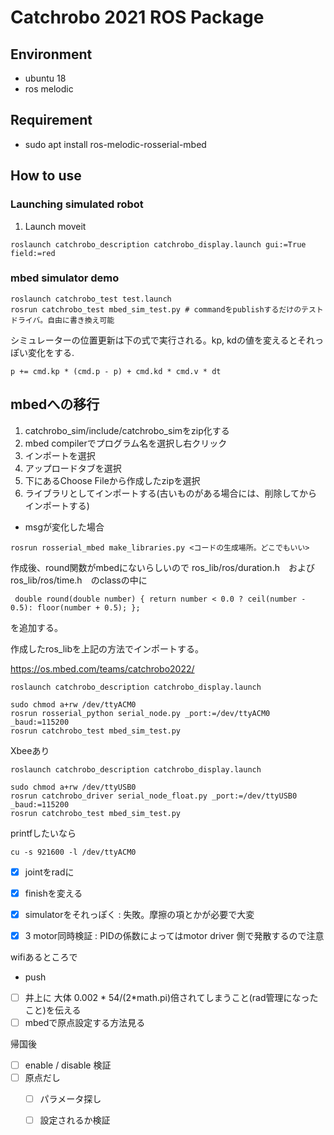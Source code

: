 # Catchrobo 2021 ROS Package

## Environment
- ubuntu 18
- ros melodic

## Requirement
- sudo apt install ros-melodic-rosserial-mbed


## How to use
### Launching simulated robot
1. Launch moveit
```
roslaunch catchrobo_description catchrobo_display.launch gui:=True field:=red

```

### mbed simulator demo
```
roslaunch catchrobo_test test.launch
rosrun catchrobo_test mbed_sim_test.py # commandをpublishするだけのテストドライバ。自由に書き換え可能
```

シミュレーターの位置更新は下の式で実行される。kp, kdの値を変えるとそれっぽい変化をする.
```
p += cmd.kp * (cmd.p - p) + cmd.kd * cmd.v * dt
```


## mbedへの移行
1. catchrobo_sim/include/catchrobo_simをzip化する
1. mbed compilerでプログラム名を選択し右クリック
1. インポートを選択
1. アップロードタブを選択
1. 下にあるChoose Fileから作成したzipを選択
1. ライブラリとしてインポートする(古いものがある場合には、削除してからインポートする)

- msgが変化した場合
``` 
rosrun rosserial_mbed make_libraries.py <コードの生成場所。どこでもいい>
```
作成後、round関数がmbedにないらしいので ros_lib/ros/duration.h　およびros_lib/ros/time.h　のclassの中に
```
 double round(double number) { return number < 0.0 ? ceil(number - 0.5): floor(number + 0.5); };
```
を追加する。

作成したros_libを上記の方法でインポートする。


https://os.mbed.com/teams/catchrobo2022/


```
roslaunch catchrobo_description catchrobo_display.launch 

sudo chmod a+rw /dev/ttyACM0 
rosrun rosserial_python serial_node.py _port:=/dev/ttyACM0 _baud:=115200
rosrun catchrobo_test mbed_sim_test.py
```

Xbeeあり
```
roslaunch catchrobo_description catchrobo_display.launch 

sudo chmod a+rw /dev/ttyUSB0 
rosrun catchrobo_driver serial_node_float.py _port:=/dev/ttyUSB0 _baud:=115200
rosrun catchrobo_test mbed_sim_test.py
```

printfしたいなら
```
cu -s 921600 -l /dev/ttyACM0
```


- [x] jointをradに
- [x] finishを変える
- [x] simulatorをそれっぽく : 失敗。摩擦の項とかが必要で大変
- [x] 3 motor同時検証 : PIDの係数によってはmotor driver 側で発散するので注意




wifiあるところで
- push
- [ ] 井上に 大体 0.002 * 54/(2*math.pi)倍されてしまうこと(rad管理になったこと)を伝える
- [ ] mbedで原点設定する方法見る

帰国後
- [ ] enable / disable 検証
- [ ] 原点だし
    - [ ] パラメータ探し
    - [ ] 設定されるか検証
    